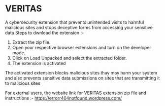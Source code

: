 # VERITAS
A cybersecurity extension that prevents unintended visits to harmful malicious sites and stops deceptive forms from accessing your sensitive data
Steps to dwnload the extension :-
1) Extract the zip file.
2) Open your respective browser extensions and turn on the developer mode.
3) Click on Load Unpacked and select the extracted folder.
4) The extension is activated

The activated extension blocks malicious sites thay may harm your system and also prevents sensitive data submissions on sites that are transmitting it to malicious sites

For external users, the website link for VERITAS extension zip file and instructions :- https://errorr404notfound.wordpress.com/

